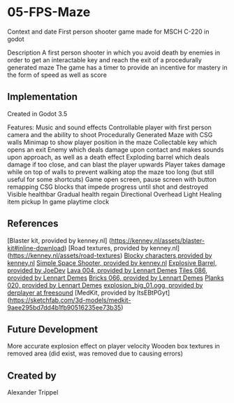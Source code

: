 # 05-FPS-Maze
Context and date
First person shooter game made for MSCH C-220 in godot

Description
A first person shooter in which you avoid death by enemies in order to get an interactable key and reach the exit of a procedurally generated maze
The game has a timer to provide an incentive for mastery in the form of speed as well as score

## Implementation
Created in Godot 3.5

Features:
Music and sound effects
Controllable player with first person camera and the ability to shoot
Procedurally Generated Maze with CSG walls
Minimap to show player position in the maze
Collectable key which opens an exit
Enemy which deals damage upon contact and makes sounds upon approach, as well as a death effect
Exploding barrel which deals damage if too close, and can blast the player upwards
Player takes damage while on top of walls to prevent walking atop the maze too long (but still useful for some shortcuts)
Game open screen, pause screen with button remapping
CSG blocks that impede progress until shot and destroyed
Visible healthbar
Gradual health regain
Directional Overhead Light
Healing item pickup
In game playtime clock

## References
[Blaster kit, provided by kenney.nl] (https://kenney.nl/assets/blaster-kit#inline-download)
[Road textures, provided by kenney.nl] (https://kenney.nl/assets/road-textures)
[Blocky characters,provided by kenney.nl](https://kenney.nl/assets/blocky-characters)
[Simple Space Shooter, provided by kenney.nl](https://kenney.nl/assets/simple-space)
[Explosive Barrel, provided by JoeDev](https://sketchfab.com/3d-models/explosive-barrel-b2ea1a6d0ef042f9881415b2c58650f5)
[Lava 004, provided by Lennart Demes](https://ambientcg.com/view?id=Lava004)
[Tiles 086, provided by Lennart Demes](https://ambientcg.com/view?id=Tiles086)
[Bricks 066, provided by Lennart Demes](https://ambientcg.com/view?id=Bricks066)
[Planks 020, provided by Lennart Demes](https://ambientcg.com/view?id=Planks020)
[explosion_big_01.ogg, provided by derplayer at freesound](https://freesound.org/people/derplayer/sounds/587194/)
[MedKit, provided by ItsEBtPGyt] (https://sketchfab.com/3d-models/medkit-9aee295bd7dd4b1fb90516235ee73b35)

## Future Development
More accurate explosion effect on player velocity
Wooden box textures in removed area (did exist, was removed due to causing errors)

## Created by
Alexander Trippel

